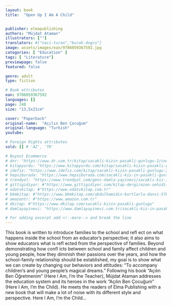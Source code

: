 ```yaml
---
layout: book
title:  "Open Up I Am A Child"


publisher: elmapublishing
authors: "Müjdat Ataman"
illustrators: [""]
translators: #["naci-turan","burak-dogru"]
image: assets/images/ean/9786059367592.jpg
categories: [ "Education" ]
tags: [ "Literature"]
previewpage: false
featured: false

genre: adult
type: fiction

# Book attributes
ean: 9786059367592
languages: []
page: 248
size: "13,5x21cm"

cover: "Paperback"
original-name:  "Açılın Ben Çocuğum"
original-language: "Turkish"
youtube:

# Foreign Rights attributes
sold: [] # 'AZ', 'TR'

# Buyout Ecommerce
# dnr: "https://www.dr.com.tr/kitap/sacakli-kizin-pasakli-gunlugu-2/cocuk-ve-genclik/genclik-10-yas/roman-oyku/urunno=0001893059001"
# kitapyurdu: "https://www.kitapyurdu.com/kitap/sacakli-kizin-pasakli-gunlugu-2-/560122.html&filter_name=Sa%C3%A7akl%C4%B1+K%C4%B1z%27%C4%B1n+Pasakl%C4%B1+G%C3%BCnl%C3%BC%C4%9F%C3%BC+2"
# idefix: "https://www.idefix.com/kitap/sacakli-kizin-pasakli-gunlugu-2/cocuk-ve-genclik/genclik-10-yas/roman-oyku/urunno=0001893059001"
# hepsiburada: "https://www.hepsiburada.com/sacakli-kiz-in-pasakli-gunlugu-2-damla-yayinevi-p-HBV000012ER86"
# trendyol: "https://www.trendyol.com/genc-damla-yayinevi/sacakli-kiz-in-pasakli-gunlugu-2-p-54825777"
# gittigidiyor: #"https://www.gittigidiyor.com/kitap-dergi/ezan-sehidi-adnan-menderes_pdp_732728793"
# odatvkitap: #"https://www.odatvkitap.com.tr"
# bkmkitap: #"https://www.bkmkitap.com/abdulhamidin-kurtlarla-dansi-578226"
# amazontr: #"https://www.amazon.com.tr"
# dkitap: #"https://www.dkitap.com/sacakli-kizin-pasakli-gunlugu"
# damlayayinevi: "https://www.damlayayinevi.com.tr/sacakli-kiz-in-pasakli-gunlugu-2-bu-iste-bi-terslik-var"

# For adding excerpt add <!--more--> and break the line
---
```

This book is written to introduce families to the
school and refl ect on what happens inside the
school from an educator’s perspective; it also
aims to show educators what is refl ected from the
perspective of families. Beyond demonstrating how
confl icts between school and family affect children
and young people, how they diminish their passions over the years, and how the school-family
relationship should be established, my goal is to
show what we can create by changing our behaviors and attitudes: “To accompany children’s and
young people’s magical dreams.”
Following his book “Açılın Ben Öğretmenim”
(Here I Am, I’m the Teacher), Müjdat Ataman
addresses the education system and its heroes in
the work “Açılın Ben Çocuğum” (Here I Am, I’m the
Child). He meets the readers of Elma Publishing
with a new book that will make a lot of noise with
its different style and perspective.
Here I Am, I’m the Child...
<!--more--> 

